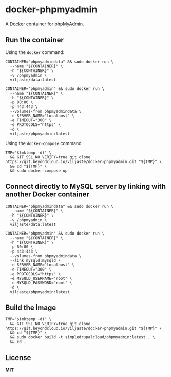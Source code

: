 # docker-phpmyadmin

A [Docker](https://docker.com/) container for [phpMyAdmin](http://www.phpmyadmin.net/home_page/).

## Run the container

Using the `docker` command:

    CONTAINER="phpmyadmindata" && sudo docker run \
      --name "${CONTAINER}" \
      -h "${CONTAINER}" \
      -v /phpmyadmin \
      viljaste/data:latest

    CONTAINER="phpmyadmin" && sudo docker run \
      --name "${CONTAINER}" \
      -h "${CONTAINER}" \
      -p 80:80 \
      -p 443:443 \
      --volumes-from phpmyadmindata \
      -e SERVER_NAME="localhost" \
      -e TIMEOUT="300" \
      -e PROTOCOLS="https" \
      -d \
      viljaste/phpmyadmin:latest
      
Using the `docker-compose` command

    TMP="$(mktemp -d)" \
      && GIT_SSL_NO_VERIFY=true git clone https://git.beyondcloud.io/viljaste/docker-phpmyadmin.git "${TMP}" \
      && cd "${TMP}" \
      && sudo docker-compose up

## Connect directly to MySQL server by linking with another Docker container

    CONTAINER="phpmyadmindata" && sudo docker run \
      --name "${CONTAINER}" \
      -h "${CONTAINER}" \
      -v /phpmyadmin \
      viljaste/data:latest

    CONTAINER="phpmyadmin" && sudo docker run \
      --name "${CONTAINER}" \
      -h "${CONTAINER}" \
      -p 80:80 \
      -p 443:443 \
      --volumes-from phpmyadmindata \
      --link mysqld:mysqld \
      -e SERVER_NAME="localhost" \
      -e TIMEOUT="300" \
      -e PROTOCOLS="https" \
      -e MYSQLD_USERNAME="root" \
      -e MYSQLD_PASSWORD="root" \
      -d \
      viljaste/phpmyadmin:latest

## Build the image

    TMP="$(mktemp -d)" \
      && GIT_SSL_NO_VERIFY=true git clone https://git.beyondcloud.io/viljaste/docker-phpmyadmin.git "${TMP}" \
      && cd "${TMP}" \
      && sudo docker build -t simpledrupalcloud/phpmyadmin:latest . \
      && cd -

## License

**MIT**
